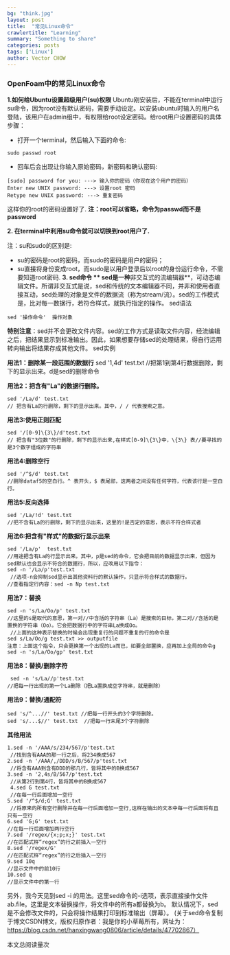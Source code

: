 ```yaml
---
bg: "think.jpg"
layout: post
title:  "常见Linux命令"
crawlertitle: "Learning"
summary: "Something to share"
categories: posts
tags: ['Linux']
author: Vector CHOW
---
```

<script type="text/x-mathjax-config">
    MathJax.Hub.Config({
      tex2jax: {
        skipTags: ['script', 'noscript', 'style', 'textarea', 'pre'],
        inlineMath: [['$','$']]
      }
    });
  </script>
  <script src="https://cdn.mathjax.org/mathjax/latest/MathJax.js?config=TeX-AMS-MML_HTMLorMML" type="text/javascript"></script>
  
### OpenFoam中的常见Linux命令
**1.如何给Ubuntu设置超级用户(su)权限**
Ubuntu刚安装后，不能在terminal中运行su命令，因为root没有默认密码，需要手动设定。以安装ubuntu时输入的用户名登陆，该用户在admin组中，有权限给root设定密码。给root用户设置密码的具体步骤：
+ 打开一个terminal，然后输入下面的命令:
```
sudo passwd root
```
+ 回车后会出现让你输入原始密码，新密码和确认密码:
```
[sudo] password for you: ---> 输入你的密码（你现在这个用户的密码）
Enter new UNIX password: ---> 设置root 密码
Retype new UNIX password: ---> 重复密码
```
这样你的root的密码设置好了.
**注：root可以省略，命令为passwd而不是password**

**2. 在terminal中利用su命令就可以切换到root用户了.**

注：su和sudo的区别是:
+ su的密码是root的密码，而sudo的密码是用户的密码；
+ su直接将身份变成root，而sudo是以用户登录后以root的身份运行命令，不需要知道root密码.
**3. sed命令 **
sed是一种**非交互式的流编辑器**，可动态编辑文件。所谓非交互式是说，sed和传统的文本编辑器不同，并非和使用者直接互动，sed处理的对象是文件的数据流（称为stream/流）。sed的工作模式是，比对每一数据行，若符合样式，就执行指定的操作。
sed语法
```
sed '操作命令'  操作对象 
```
**特别注意**：sed并不会更改文件内容。sed的工作方式是读取文件内容，经流编辑之后，把结果显示到标准输出。因此，如果想要存储sed的处理结果，得自行运用转向输出将结果存成其他文件。
sed实例

**用法1：删除某一段范围的数据行**
sed '1,4d'  test.txt
//把第1到第4行数据删除，剩下的显示出来。d是sed的删除命令
            
**用法2：把含有"La"的数据行删除。**
```
sed '/La/d' test.txt
// 把含有La的行删除，剩下的显示出来。其中，/ / 代表搜索之意。
```

**用法3:使用正则匹配**
```
sed '/[0-9]\{3\}/d'test.txt
// 把含有"3位数"的行删除，剩下的显示出来,在样式[0-9]\{3\}中，\{3\} 表//要寻找的是3个数字组成的字符串
```

**用法4:删除空行**
```
sed '/^$/d' test.txt
//删除dataf5的空白行。^ 表开头，$ 表尾部，这两者之间没有任何字符，代表该行是一空白行。
```
**用法5:反向选择**
```
sed '/La/!d' test.txt
//把不含有La的行删除，剩下的显示出来，这里的!是否定的意思，表示不符合样式者
```
**用法6:把含有"样式"的数据行显示出来**
```
sed '/La/p'  test.txt
//用途把含有La的行显示出来。其中，p是sed的命令，它会把目前的数据显示出来，但因为sed默认也会显示不符合的数据行，所以，应改用以下指令：
sed -n '/La/p'test.txt
 //选项-n会抑制sed显示出其他资料行的默认操作，只显示符合样式的数据行。
//查看指定行内容：sed -n Np test.txt
```
**用法7：替换**
```
sed -n 's/La/Oo/p' test.txt
//这里的s是取代的意思，第一对//中含括的字符串（La）是搜索的目标，第二对//含括的是置换的字符串（Oo）。它会把数据行中的字符串La换成Oo。
 //上面的这种表示替换的时候会出现重复行的问题不重复的行的命令是
sed s/La/Oo/g test.txt >> outputfile
注意：上面这个指令，只会更换第一个出现的La而已，如要全部置换，应再加上全局的命令g
sed -n 's/La/Oo/gp' test.txt
```
 **用法8：替换/删除字符**
```
 sed -n 's/La//p'test.txt
//把每一行出现的第一个La删除（把La置换成空字符串，就是删除）
```
**用法9：替换/通配符**
```
sed 's/^...//' test.txt //把每一行开头的3个字符删除。
sed 's/...$//' test.txt  //把每一行末尾3个字符删除
```
**其他用法**
```
1.sed -n '/AAA/s/234/567/p'test.txt 
 //找到含有AAA的那一行之后，将234换成567
2.sed -n '/AAA/,/DDD/s/B/567/p'test.txt
 //将含有AAA到含有DDD的那几行，皆将其中的B换成567
3.sed -n '2,4s/B/567/p'test.txt
 //从第2行到第4行，皆将其中的B换成567
 4.sed G test.txt
 //在每一行后面增加一空行
5.sed '/^$/d;G' test.txt
 //将原来的所有空行删除并在每一行后面增加一空行,这样在输出的文本中每一行后面将有且只有一空行
6.sed 'G;G' test.txt
//在每一行后面增加两行空行
7.sed '/regex/{x;p;x;}' test.txt
//在匹配式样“regex”的行之前插入一空行
8.sed '/regex/G'
//在匹配式样“regex”的行之后插入一空行
9.sed 10q
//显示文件中的前10行
10.sed q
//显示文件中的第一行
```
  另外，我今天见到sed -i 的用法。这里sed命令的-i选项，表示直接操作文件ab.file。这里是文本替换操作，将文件中的所有a都替换为b。 默认情况下，sed 是不会修改文件的，只会将操作结果打印到标准输出（屏幕）。
(关于sed命令复制于博文CSDN博文，版权归原作者：我是你的小草莓所有，网址为：https://blog.csdn.net/hanxingwang0806/article/details/47702867）

 <span id="busuanzi_container_page_pv">
  本文总阅读量<span id="busuanzi_value_page_pv"></span>次
</span>

